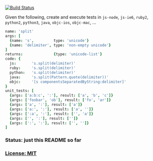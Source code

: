[![Build Status](https://secure.travis-ci.org/LambdaHub/abstract-test.png)](http://travis-ci.org/LambdaHub/abstract-test)

Given the following, create and execute tests in `js-node`, `js-ie6`, `ruby2`, `python2`, `python3`, `java`, `objc-ios`, `objc-mac`, ...

```coffee
name: 'split'
args: [
  {name: 's',         type: 'unicode'}
  {name: 'delimiter', type: 'non-empty unicode'}
]
returns:              {type: 'unicode-list'}
code: {
  js:       's.split(delimiter)'
  ruby:     's.split(delimiter)'
  python:   's.split(delimiter)'
  java:     's.split(Pattern.quote(delimiter))'
  objc:     '[s componentsSeparatedByString:delimiter]'
}
unit_tests: [
  {args: ['a:b:c', ':'], result: ['a', 'b', 'c']}
  {args: ['foobar', 'ob'], result: ['fo', 'ar']}
  {args: ['a', ':'], result: ['a']}
  {args: ['a:', ':'], result: ['a', '']}
  {args: [':a', ':'], result: ['', 'a']}
  {args: ['', ':'], result: ['']}
  {args: [':', ':'], result: ['', '']}
]
```

### Status: just this README so far

### [License: MIT](LICENSE.txt)
